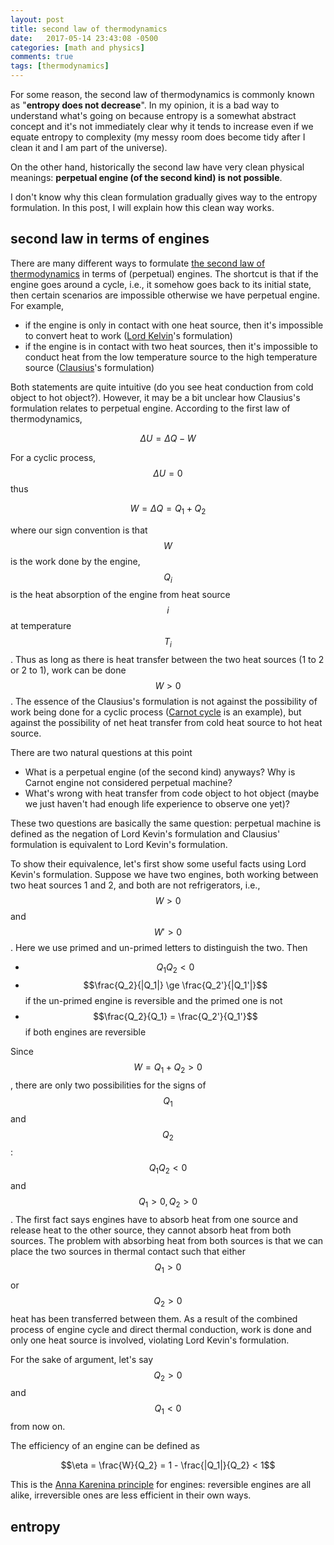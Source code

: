 ```yaml
---
layout: post
title: second law of thermodynamics
date:   2017-05-14 23:43:08 -0500
categories: [math and physics]
comments: true
tags: [thermodynamics]
---
```


For some reason, the second law of thermodynamics is commonly known as "**entropy does not decrease**".
In my opinion, it is a bad way to understand what's going on because entropy is a somewhat abstract concept and it's not immediately clear why it tends to increase even if we equate entropy to complexity (my messy room does become tidy after I clean it and I am part of the universe). 

On the other hand, historically the second law have very clean physical meanings: **perpetual engine (of the second kind) is not possible**.

I don't know why this clean formulation gradually gives way to the entropy formulation. In this post, I will explain how this clean way works.

## second law in terms of engines

There are many different ways to formulate [the second law of thermodynamics](https://en.wikipedia.org/wiki/Second_law_of_thermodynamics) in terms of (perpetual) engines. The shortcut is that if the engine goes around a cycle, i.e., it somehow goes back to its initial state, then certain scenarios are impossible otherwise we have perpetual engine. For example, 

* if the engine is only in contact with one heat source, then it's impossible to convert heat to work ([Lord Kelvin](https://en.wikipedia.org/wiki/William_Thomson,_1st_Baron_Kelvin)'s formulation)
* if the engine is in contact with two heat sources, then it's impossible to conduct heat from the low temperature source to the high temperature source ([Clausius](https://en.wikipedia.org/wiki/Rudolf_Clausius)'s formulation)

Both statements are quite intuitive (do you see heat conduction from cold object to hot object?). 
However, it may be a bit unclear how Clausius's formulation relates to perpetual engine. According to the first law of thermodynamics, 

$$\Delta U = \Delta Q - W$$

For a cyclic process, $$\Delta U=0$$ thus 

$$W = \Delta Q = Q_1 + Q_2$$

where our sign convention is that $$W$$ is the work done by the engine, $$Q_i$$ is the heat absorption of the engine from heat source $$i$$ at temperature $$T_i$$.
Thus as long as there is heat transfer between the two heat sources (1 to 2 or 2 to 1), work can be done $$W>0$$.
The essence of the Clausius's formulation is not against the possibility of work being done for a cyclic process ([Carnot cycle](https://en.wikipedia.org/wiki/Carnot_cycle) is an example), but against the possibility of net heat transfer from cold heat source to hot heat source.

There are two natural questions at this point

* What is a perpetual engine (of the second kind) anyways? Why is Carnot engine not considered perpetual machine?
* What's wrong with heat transfer from code object to hot object (maybe we just haven't had enough life experience to observe one yet)?

These two questions are basically the same question: perpetual machine is defined as the negation of Lord Kevin's formulation and Clausius' formulation is equivalent to Lord Kevin's formulation.

To show their equivalence, let's first show some useful facts using Lord Kevin's formulation. 
Suppose we have two engines, both working between two heat sources 1 and 2, and both are not refrigerators, i.e., $$W>0$$ and $$W'>0$$.
Here we use primed and un-primed letters to distinguish the two. Then

* $$Q_1 Q_2 < 0$$
* $$\frac{Q_2}{|Q_1|} \ge \frac{Q_2'}{|Q_1'|}$$ if the un-primed engine is reversible and the primed one is not 
* $$\frac{Q_2}{Q_1} = \frac{Q_2'}{Q_1'}$$ if both engines are reversible

Since $$W=Q_1+Q_2>0$$, there are only two possibilities for the signs of $$Q_1$$ and $$Q_2$$: $$Q_1Q_2<0$$ and $$Q_1>0, Q_2>0$$. 
The first fact says engines have to absorb heat from one source and release heat to the other source,
they cannot absorb heat from both sources.
The problem with absorbing heat from both sources is that we can place the two sources in thermal contact such that either $$Q_1>0$$ or $$Q_2>0$$ heat has been transferred between them. As a result of the combined process of engine cycle and direct thermal conduction, work is done and only one heat source is involved, violating Lord Kevin's formulation.

For the sake of argument, let's say $$Q_2>0$$ and $$Q_1<0$$ from now on.

The efficiency of an engine can be defined as 

$$\eta = \frac{W}{Q_2} = 1 - \frac{|Q_1|}{Q_2} < 1$$

This is the [Anna Karenina principle](https://en.wikipedia.org/wiki/Anna_Karenina_principle) for engines: reversible engines are all alike, irreversible ones are less efficient in their own ways.

## entropy
